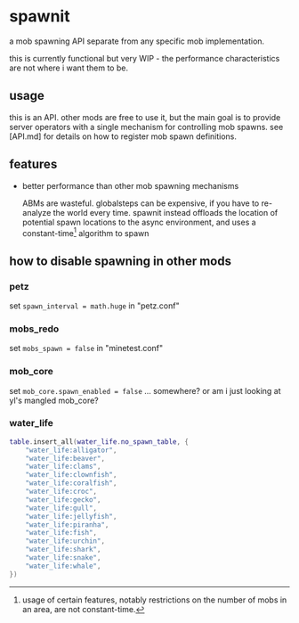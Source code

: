 # spawnit

a mob spawning API separate from any specific mob implementation.

this is currently functional but very WIP - the performance characteristics are not where i want them to be.

## usage

this is an API. other mods are free to use it, but the main goal is to provide server operators with a single mechanism
for controlling mob spawns. see [API.md] for details on how to register mob spawn definitions.

## features

* better performance than other mob spawning mechanisms

  ABMs are wasteful. globalsteps can be expensive, if you have to re-analyze the world every time. spawnit instead
  offloads the location of potential spawn locations to the async environment, and uses a constant-time[^1] algorithm
  to spawn

## how to disable spawning in other mods

### petz

set `spawn_interval = math.huge` in "petz.conf"

### mobs_redo

set `mobs_spawn = false` in "minetest.conf"

### mob_core

set `mob_core.spawn_enabled = false` ... somewhere? or am i just looking at yl's mangled mob_core?

### water_life

```lua
table.insert_all(water_life.no_spawn_table, {
	"water_life:alligator",
	"water_life:beaver",
	"water_life:clams",
	"water_life:clownfish",
	"water_life:coralfish",
	"water_life:croc",
	"water_life:gecko",
	"water_life:gull",
	"water_life:jellyfish",
	"water_life:piranha",
	"water_life:fish",
	"water_life:urchin",
	"water_life:shark",
	"water_life:snake",
	"water_life:whale",
})
```


[^1]: usage of certain features, notably restrictions on the number of mobs in an area, are not constant-time.
